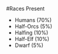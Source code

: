#Races Present
  * Humans (70%)
  * Half-Orcs (5%)
  * Halfing (10%)
  * Half-Elf (10%)
  * Dwarf (5%)
